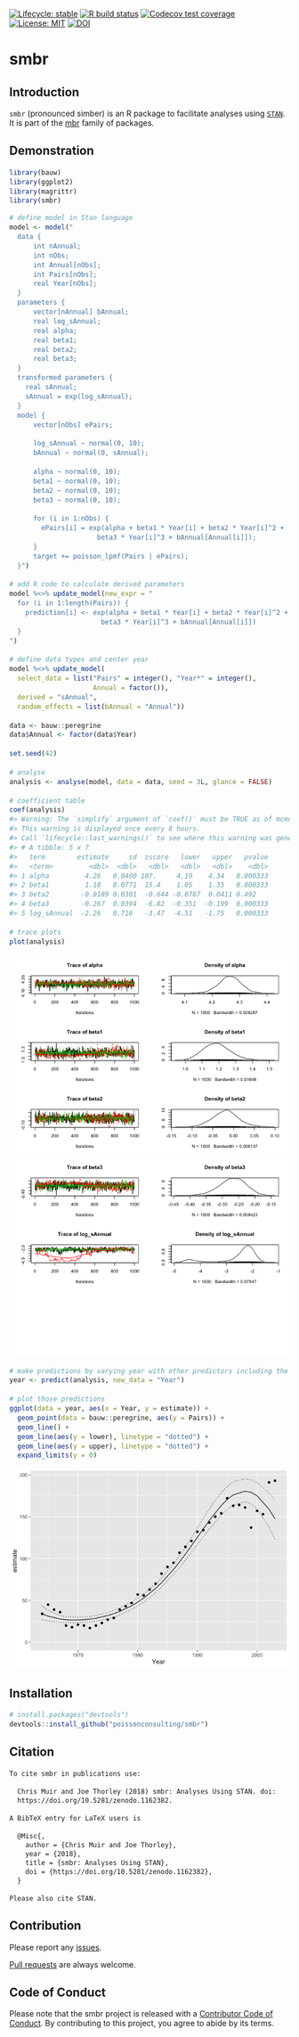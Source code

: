 
<!-- README.md is generated from README.Rmd. Please edit that file -->

[![Lifecycle:
stable](https://img.shields.io/badge/lifecycle-stable-brightgreen.svg)](https://lifecycle.r-lib.org/articles/stages.html#stable)
[![R build
status](https://github.com/poissonconsulting/smbr/workflows/R-CMD-check/badge.svg)](https://github.com/poissonconsulting/smbr/actions)
[![Codecov test
coverage](https://codecov.io/gh/poissonconsulting/smbr/branch/master/graph/badge.svg)](https://codecov.io/gh/poissonconsulting/smbr?branch=master)
[![License:
MIT](https://img.shields.io/badge/License-MIT-green.svg)](https://opensource.org/licenses/MIT)
[![DOI](https://zenodo.org/badge/DOI/10.5281/zenodo.1162382.svg)](https://doi.org/10.5281/zenodo.1162382)

# smbr

## Introduction

`smbr` (pronounced simber) is an R package to facilitate analyses using
[`STAN`](http://mc-stan.org). It is part of the
[mbr](https://github.com/poissonconsulting/mbr) family of packages.

## Demonstration

``` r
library(bauw)
library(ggplot2)
library(magrittr)
library(smbr)
```

``` r
# define model in Stan language
model <- model("
  data {
      int nAnnual;
      int nObs;
      int Annual[nObs];
      int Pairs[nObs];
      real Year[nObs];
  }
  parameters {
      vector[nAnnual] bAnnual;
      real log_sAnnual;
      real alpha;
      real beta1;
      real beta2;
      real beta3;
  }
  transformed parameters {
    real sAnnual;
    sAnnual = exp(log_sAnnual);
  }
  model {
      vector[nObs] ePairs;
    
      log_sAnnual ~ normal(0, 10);
      bAnnual ~ normal(0, sAnnual);

      alpha ~ normal(0, 10);
      beta1 ~ normal(0, 10);
      beta2 ~ normal(0, 10);
      beta3 ~ normal(0, 10);

      for (i in 1:nObs) {
        ePairs[i] = exp(alpha + beta1 * Year[i] + beta2 * Year[i]^2 + 
                      beta3 * Year[i]^3 + bAnnual[Annual[i]]);
      }
      target += poisson_lpmf(Pairs | ePairs);
  }")

# add R code to calculate derived parameters
model %<>% update_model(new_expr = "
  for (i in 1:length(Pairs)) {
    prediction[i] <- exp(alpha + beta1 * Year[i] + beta2 * Year[i]^2 + 
                       beta3 * Year[i]^3 + bAnnual[Annual[i]])
  }
")

# define data types and center year
model %<>% update_model(
  select_data = list("Pairs" = integer(), "Year*" = integer(), 
                     Annual = factor()),
  derived = "sAnnual",
  random_effects = list(bAnnual = "Annual"))

data <- bauw::peregrine
data$Annual <- factor(data$Year)

set.seed(42)

# analyse
analysis <- analyse(model, data = data, seed = 3L, glance = FALSE)

# coefficient table
coef(analysis)
#> Warning: The `simplify` argument of `coef()` must be TRUE as of mcmcr 0.4.1.
#> This warning is displayed once every 8 hours.
#> Call `lifecycle::last_warnings()` to see where this warning was generated.
#> # A tibble: 5 x 7
#>   term        estimate     sd  zscore   lower   upper   pvalue
#>   <term>         <dbl>  <dbl>   <dbl>   <dbl>   <dbl>    <dbl>
#> 1 alpha         4.26   0.0400 107.     4.19    4.34   0.000333
#> 2 beta1         1.18   0.0771  15.4    1.05    1.35   0.000333
#> 3 beta2        -0.0189 0.0301  -0.644 -0.0787  0.0411 0.492   
#> 4 beta3        -0.267  0.0394  -6.82  -0.351  -0.199  0.000333
#> 5 log_sAnnual  -2.26   0.716   -3.47  -4.51   -1.75   0.000333

# trace plots
plot(analysis)
```

![](tools/README-unnamed-chunk-3-1.png)<!-- -->![](tools/README-unnamed-chunk-3-2.png)<!-- -->

``` r
# make predictions by varying year with other predictors including the random effect of Annual held constant
year <- predict(analysis, new_data = "Year")

# plot those predictions
ggplot(data = year, aes(x = Year, y = estimate)) +
  geom_point(data = bauw::peregrine, aes(y = Pairs)) +
  geom_line() +
  geom_line(aes(y = lower), linetype = "dotted") +
  geom_line(aes(y = upper), linetype = "dotted") +
  expand_limits(y = 0)
```

![](tools/README-unnamed-chunk-4-1.png)<!-- -->

## Installation

``` r
# install.packages("devtools")
devtools::install_github("poissonconsulting/smbr")
```

## Citation


    To cite smbr in publications use:

      Chris Muir and Joe Thorley (2018) smbr: Analyses Using STAN. doi:
      https://doi.org/10.5281/zenodo.1162382.

    A BibTeX entry for LaTeX users is

      @Misc{,
        author = {Chris Muir and Joe Thorley},
        year = {2018},
        title = {smbr: Analyses Using STAN},
        doi = {https://doi.org/10.5281/zenodo.1162382},
      }

    Please also cite STAN.

## Contribution

Please report any
[issues](https://github.com/poissonconsulting/smbr/issues).

[Pull requests](https://github.com/poissonconsulting/smbr/pulls) are
always welcome.

## Code of Conduct

Please note that the smbr project is released with a [Contributor Code
of
Conduct](https://contributor-covenant.org/version/2/0/CODE_OF_CONDUCT.html).
By contributing to this project, you agree to abide by its terms.
